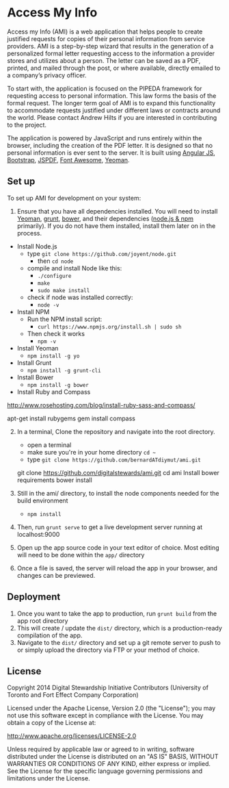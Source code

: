 # Access My Info
Access my Info (AMI) is a web application that helps people to create justified requests for copies of their personal information from service providers. AMI is a step-by-step wizard that results in the generation of a personalized formal letter requesting access to the information a provider stores and utilizes about a person. The letter can be saved as a PDF, printed, and mailed through the post, or where available, directly emailed to a company’s privacy officer.

To start with, the application is focused on the PIPEDA framework for requesting access to personal information. This law forms the basis of the formal request. The longer term goal of AMI is to expand this functionality to accommodate requests justified under different laws or contracts around the world. Please contact Andrew Hilts if you are interested in contributing to the project.

The application is powered by JavaScript and runs entirely within the browser, including the creation of the PDF letter. It is designed so that no personal information is ever sent to the server. It is built using [Angular JS](https://angularjs.org/), [Bootstrap](http://getbootstrap.com/), [JSPDF](http://parall.ax/products/jspdf), [Font Awesome](http://fontawesome.io/), [Yeoman](http://yeoman.io/).

## Set up
To set up AMI for development on your system:

1. Ensure that you have all dependencies installed. You will need to install [Yeoman](http://yeoman.io/), [grunt](http://gruntjs.com/getting-started), [bower](http://bower.io/), and their dependencies ([node.js & npm](http://nodejs.org/) primarily). If you do not have them installed, install them later on in the process.

  - Install Node.js
    - type `git clone https://github.com/joyent/node.git`
      - then `cd node`
    - compile and install Node like this:
      - `./configure`
      - `make`
      - `sudo make install`
    - check if node was installed correctly:
      - `node -v`
  - Install NPM
    - Run the NPM install script:
       - `curl https://www.npmjs.org/install.sh | sudo sh`
    - Then check it works
       - `npm -v`
  - Install Yeoman
    - `npm install -g yo`
  - Install Grunt
    - `npm install -g grunt-cli`
  - Install Bower
    - `npm install -g bower`
  - Install Ruby and Compass

http://www.rosehosting.com/blog/install-ruby-sass-and-compass/

apt-get install rubygems
gem install compass


2. In a terminal, Clone the repository and navigate into the root directory. 
    - open a terminal
    - make sure you're in your home directory `cd ~`
    - type `git clone https://github.com/bernardATdiymut/ami.git`


    git clone https://github.com/digitalstewards/ami.git
    cd ami
    Install bower requirements
        bower install



3. Still in the ami/ directory, to install the node components needed for the build environment
    - `npm install`

1. Then, run `grunt serve` to get a live development server running at localhost:9000
1. Open up the app source code in your text editor of choice. Most editing will need to be done within the `app/` directory
1. Once a file is saved, the server will reload the app in your browser, and changes can be previewed.

## Deployment
1. Once you want to take the app to production, run `grunt build` from the app root directory
1. This will create / update the `dist/` directory, which is a production-ready compilation of the app.
1. Navigate to the `dist/` directory and set up a git remote server to push to or simply upload the directory via FTP or your method of choice.

## License
Copyright 2014 Digital Stewardship Initiative Contributors (University of Toronto and Fort Effect Company Corporation)

Licensed under the Apache License, Version 2.0 (the "License"); you may not use this software except in compliance with the License. You may obtain a copy of the License at:

http://www.apache.org/licenses/LICENSE-2.0

Unless required by applicable law or agreed to in writing, software distributed under the License is distributed on an "AS IS" BASIS, WITHOUT WARRANTIES OR CONDITIONS OF ANY KIND, either express or implied. See the License for the specific language governing permissions and limitations under the License.
